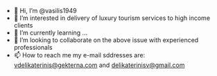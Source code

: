 - 👋 Hi, I’m @vasilis1949
- 👀 I’m interested in delivery of luxury tourism services to high income clients
- 🌱 I’m currently learning ...
- 💞️ I’m looking to collaborate on the above issue with experienced professionals
- 📫 How to reach me my e-mail sddresses are: vdelikaterinis@gekterna.com and delikaterinisv@gmail.com

<!---
vasilis1949/vasilis1949 is a ✨ special ✨ repository because its `README.md` (this file) appears on your GitHub profile.
You can click the Preview link to take a lookv at your changes.
--->

